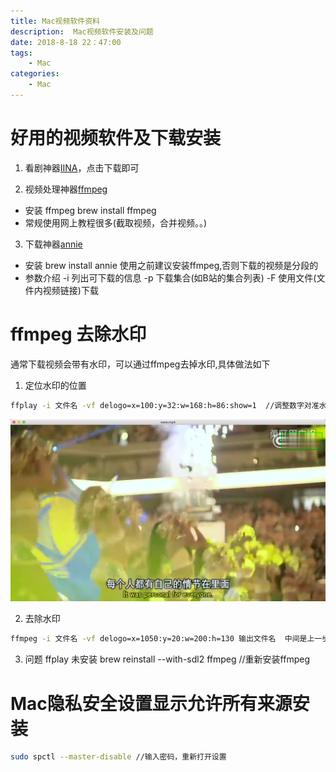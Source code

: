 ```yaml
---
title: Mac视频软件资料
description:  Mac视频软件安装及问题
date: 2018-8-18 22：47:00
tags: 
    - Mac
categories:
    - Mac
---
```


# 好用的视频软件及下载安装
1. 看剧神器[IINA][IINA]，点击下载即可

2. 视频处理神器[ffmpeg][ffmpeg] 
- 安装 ffmpeg brew install ffmpeg
- 常规使用网上教程很多(截取视频，合并视频。。)


3. 下载神器[annie][annie]
- 安装 brew install annie 使用之前建议安装ffmpeg,否则下载的视频是分段的
- 参数介绍 -i 列出可下载的信息 -p 下载集合(如B站的集合列表) -F 使用文件(文件内视频链接)下载


# ffmpeg 去除水印

通常下载视频会带有水印，可以通过ffmpeg去掉水印,具体做法如下
1. 定位水印的位置 
```bash
ffplay -i 文件名 -vf delogo=x=100:y=32:w=168:h=86:show=1  //调整数字对准水印
```

![效果图][效果图]

2. 去除水印
```bash
ffmpeg -i 文件名 -vf delogo=x=1050:y=20:w=200:h=130 输出文件名  中间是上一步定位好的logo位置
```

3. 问题 
ffplay 未安装
brew reinstall --with-sdl2 ffmpeg //重新安装ffmpeg 

# Mac隐私安全设置显示允许所有来源安装
```bash
sudo spctl --master-disable //输入密码，重新打开设置
```


[IINA]:https://lhc70000.github.io/iina/zh-cn/
[annie]:https://github.com/iawia002/annie
[效果图]:/images/video/logo.png
[ffmpeg]:http://ffmpeg.org/
